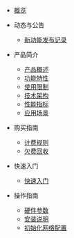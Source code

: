 * [概览](/boundless-gateway/README.md)


* 动态与公告
  * [新功能发布记录](/boundless-gateway/releasenotes/newfunctions.md)
* 产品简介
  * [产品概述](/boundless-gateway/intro/description.md)
  * [功能特性](/boundless-gateway/intro/function.md)
  * [使用限制](/boundless-gateway/intro/limit.md)
  * [技术架构](/boundless-gateway/intro/architecture.md)
  * [性能指标](/boundless-gateway/intro/performance.md)
  * [应用场景](/boundless-gateway/intro/application.md)
* 购买指南
  * [计费规则](/boundless-gateway/buy/charge.md)
  * [欠费回收](/boundless-gateway/buy/recycle.md)
* 快速入门
  * [快速入门](/boundless-gateway/fast/quick_start.md)

* 操作指南
  * [硬件参数](/boundless-gateway/guide/HardwareFeatures.md)
  * [安装说明](/boundless-gateway/guide/InstallationNotes.md)
  * [初始化网络配置](/boundless-gateway/guide/NetworkConfiguration.md)

